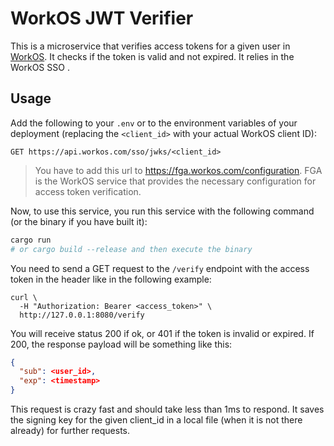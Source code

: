 # WorkOS JWT Verifier

This is a microservice that verifies access tokens for a given user in [WorkOS](https://workos.com). It checks if the token is valid and not expired. It relies in the WorkOS SSO .

## Usage

Add the following to your `.env` or to the environment variables of your deployment (replacing the `<client_id>` with your actual WorkOS client ID):

```
GET https://api.workos.com/sso/jwks/<client_id>
```

> You have to add this url to https://fga.workos.com/configuration. FGA is the WorkOS service that provides the necessary configuration for access token verification.

Now, to use this service, you run this service with the following command (or the binary if you have built it):

```bash
cargo run
# or cargo build --release and then execute the binary
```

You need to send a GET request to the `/verify` endpoint with the access token in the header like in the following example:

```
curl \
  -H "Authorization: Bearer <access_token>" \
  http://127.0.0.1:8080/verify
```

You will receive status 200 if ok, or 401 if the token is invalid or expired. If 200, the response payload will be something like this:

```json
{
  "sub": <user_id>,
  "exp": <timestamp>
}
```

This request is crazy fast and should take less than 1ms to respond. It saves the signing key for the given client_id in a local file (when it is not there already) for further requests.
